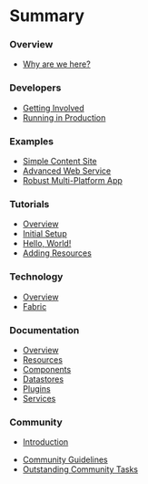 # Summary

### Overview
- [Why are we here?][why-are-we-here]

### Developers
- [Getting Involved](source/developers/getting-involved.md)
- [Running in Production](source/snippets/production.md)

### Examples
- [Simple Content Site](source/examples/content.md)
- [Advanced Web Service](source/examples/infrastructure.md)
- [Robust Multi-Platform App](source/examples/robust.md)

### Tutorials
- [Overview](source/tutorials/index.md)
- [Initial Setup](source/tutorials/initial-setup.md)
- [Hello, World!](source/tutorials/hello-world.md)
- [Adding Resources](source/tutorials/adding-resources.md)

### Technology
- [Overview][fabric-overview]
- [Fabric][fabric-protocol]

### Documentation
- [Overview](docs/index.md)
- [Resources](docs/resources.md)
- [Components](source/snippets/components.md)
- [Datastores](docs/datastore.md)
- [Plugins](docs/plugins.md)
- [Services](docs/services.md)

### Community
* [Introduction](source/snippets/introduction.md)
- [Community Guidelines][community-guidelines]
- [Outstanding Community Tasks][outstanding-tasks]

[chat]: https://chat.maki.io/
[slack]: https://www.youtube.com/watch?v=W8_tGC8pNvI
[slack-apps]: https://slack.com/downloads
[why-are-we-here]: source/snippets/why-are-we-here.md
[maki-vs-fabric]: https://maki-dev.slack.com/files/chrisinajar/F16EBB88K/Elevator_Speach
[fabric-overview]: source/snippets/fabric.md
[fabric-protocol]: https://maki-dev.slack.com/files/martindale/F170LP2HL/fabric_protocol_specification.md
[community-guidelines]: https://maki-dev.slack.com/files/martindale/F1565BS5P/Community_Guidelines.md
[outstanding-tasks]: https://maki-dev.slack.com/files/martindale/F1ARP5JKV/Outstanding_Community_Tasks
[maki-remote]: https://github.com/martindale/maki-remote
[maki-auth-flex]: https://github.com/martindale/maki-auth-flex
[waffle]: https://waffle.io/martindale/maki
[snarl]: https://github.com/martindale/snarl

[#product]: https://maki.io/topics/product
[#community]: https://maki.io/topics/community
[#projects]: https://maki.io/topics/projects
[#meta]: https://maki.io/topics/meta 
[#hacking]: https://maki.io/topics/hacking 
[#development]: https://maki.io/topics/development 
[#meetups]: https://maki.io/topics/meetups 
[#beer]: https://maki.io/topics/beer 
